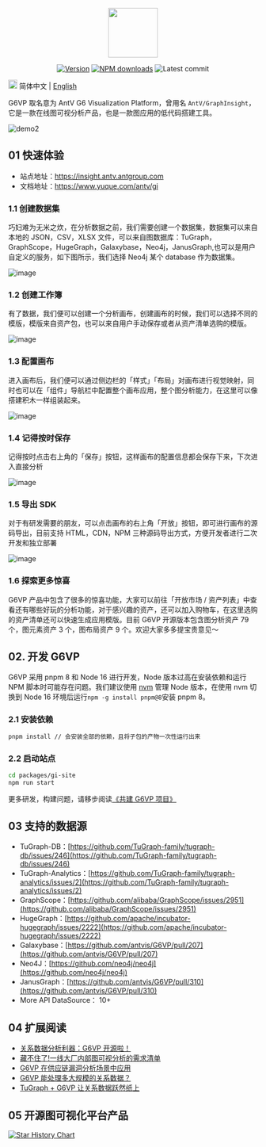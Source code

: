 <p align="center">
  <a href="https://insight.antv.antgroup.com">
    <img width="100" src="https://mdn.alipayobjects.com/huamei_qa8qxu/afts/img/A*JWHaT5RS95YAAAAAAAAAAAAADmJ7AQ/original">
  </a>
</p>

<div align="center">
  
[![Version](https://badgen.net/npm/v/@antv/gi-sdk)](https://www.npmjs.com/@antv/gi-sdk)
[![NPM downloads](http://img.shields.io/npm/dm/@antv/gi-sdk.svg)](http://npmjs.com/@antv/gi-sdk)
![Latest commit](https://badgen.net/github/last-commit/antvis/graphinsight)
  
</div>

<img src="https://gw.alipayobjects.com/zos/antfincdn/R8sN%24GNdh6/language.svg" width="18"> 简体中文 | [English](/README.md)

G6VP 取名意为 AntV G6 Visualization Platform，曾用名 `AntV/GraphInsight`，它是一款在线图可视分析产品，也是一款图应用的低代码搭建工具。

![demo2](https://github.com/antvis/G6VP/assets/10703060/40560cd2-3fea-41f8-888b-5abc1eb09b66)

## 01 快速体验

- 站点地址：https://insight.antv.antgroup.com
- 文档地址：https://www.yuque.com/antv/gi

### 1.1 创建数据集

巧妇难为无米之炊，在分析数据之前，我们需要创建一个数据集，数据集可以来自本地的 JSON，CSV，XLSX 文件，可以来自图数据库：TuGraph，GraphScope，HugeGraph，Galaxybase，Neo4j，JanusGraph,也可以是用户自定义的服务，如下图所示，我们选择 Neo4j 某个 database 作为数据集。

![image](https://github.com/antvis/G6VP/assets/10703060/85667759-70b2-4166-8181-47cb9e9fa3a3)

### 1.2 创建工作簿

有了数据，我们便可以创建一个分析画布，创建画布的时候，我们可以选择不同的模版，模版来自资产包，也可以来自用户手动保存或者从资产清单选购的模版。

![image](https://github.com/antvis/G6VP/assets/10703060/91d44a3e-873c-48e6-9a82-3576677d73a8)

### 1.3 配置画布

进入画布后，我们便可以通过侧边栏的「样式」「布局」对画布进行视觉映射，同时也可以在「组件」导航栏中配置整个画布应用，整个图分析能力，在这里可以像搭建积木一样组装起来。

![image](https://github.com/antvis/G6VP/assets/10703060/a1069da9-3034-4580-a3fc-c3d824445d4a)

### 1.4 记得按时保存

记得按时点击右上角的「保存」按钮，这样画布的配置信息都会保存下来，下次进入直接分析

![image](https://github.com/antvis/G6VP/assets/10703060/11779885-5e43-4c37-81c4-54f152d9ebbe)

### 1.5 导出 SDK

对于有研发需要的朋友，可以点击画布的右上角「开放」按钮，即可进行画布的源码导出，目前支持 HTML，CDN，NPM 三种源码导出方式，方便开发者进行二次开发和独立部署

![image](https://github.com/antvis/G6VP/assets/10703060/557a3555-60f6-432f-a898-073bfe478983)

### 1.6 探索更多惊喜

G6VP 产品中包含了很多的惊喜功能，大家可以前往「开放市场 / 资产列表」中查看还有哪些好玩的分析功能，对于感兴趣的资产，还可以加入购物车，在这里选购的资产清单还可以快速生成应用模版。目前 G6VP 开源版本包含图分析资产 79 个，图元素资产 3 个，图布局资产 9 个。欢迎大家多多提宝贵意见～

## 02. 开发 G6VP

G6VP 采用 pnpm 8 和 Node 16 进行开发，Node 版本过高在安装依赖和运行 NPM 脚本时可能存在问题。我们建议使用 [nvm](https://github.com/nvm-sh/nvm) 管理 Node 版本，在使用 nvm 切换到 Node 16 环境后运行`npm -g install pnpm@8`安装 pnpm 8。

### 2.1 安装依赖

```bash
pnpm install // 会安装全部的依赖，且将子包的产物一次性运行出来
```

### 2.2 启动站点

```bash
cd packages/gi-site
npm run start
```

更多研发，构建问题，请移步阅读[《共建 G6VP 项目》](/docs/CONTRIBUTING.md)

## 03 支持的数据源

- TuGraph-DB：[https://github.com/TuGraph-family/tugraph-db/issues/246](https://github.com/TuGraph-family/tugraph-db/issues/246)
- TuGraph-Analytics：[https://github.com/TuGraph-family/tugraph-analytics/issues/2](https://github.com/TuGraph-family/tugraph-analytics/issues/2)
- GraphScope：[https://github.com/alibaba/GraphScope/issues/2951](https://github.com/alibaba/GraphScope/issues/2951)
- HugeGraph：[https://github.com/apache/incubator-hugegraph/issues/2222](https://github.com/apache/incubator-hugegraph/issues/2222)
- Galaxybase：[https://github.com/antvis/G6VP/pull/207](https://github.com/antvis/G6VP/pull/207)
- Neo4J：[https://github.com/neo4j/neo4j](https://github.com/neo4j/neo4j)
- JanusGraph：[https://github.com/antvis/G6VP/pull/310](https://github.com/antvis/G6VP/pull/310)
- More API DataSource： 10+

## 04 扩展阅读

- [关系数据分析利器：G6VP 开源啦！](https://www.yuque.com/antv/blog/hvyi6wtaqsgug2a6)
- [藏不住了!一线大厂内部图可视分析的需求清单](https://www.yuque.com/antv/gi/hzbk0g)
- [G6VP 在供应链漏洞分析场景中应用](https://www.yuque.com/antv/gi/nxv0yx)
- [G6VP 能处理多大规模的关系数据？](https://www.yuque.com/antv/gi/geyqyr)
- [TuGraph + G6VP 让关系数据跃然纸上](https://www.bilibili.com/video/BV1Vv4y1V7tH)

## 05 开源图可视化平台产品

[![Star History Chart](https://api.star-history.com/svg?repos=noduslabs/infranodus,glato/emerge,cytoscape/cytoscape,antvis/G6VP,constellation-app/constellation,aws/graph-explorer,graphia-app/graphia,dmlc/GNNLens2,invana/invana-studio,cylynx/motif.gl,kyleruss/graphi&type=Date)](https://star-history.com/#noduslabs/infranodus&glato/emerge&cytoscape/cytoscape&antvis/G6VP&constellation-app/constellation&aws/graph-explorer&graphia-app/graphia&dmlc/GNNLens2&invana/invana-studio&cylynx/motif.gl&kyleruss/graphi&Date)
